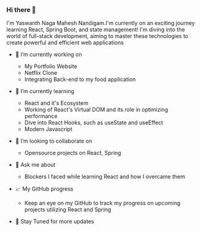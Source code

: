 ### Hi there 👋
I'm Yaswanth Naga Mahesh Nandigam.I'm currently on an exciting journey learning React, Spring Boot, and state management! I'm diving into the world of full-stack development, aiming to master these technologies to create powerful and efficient web applications


- 🔭 I’m currently working on
  - My Portfolio Website
  - Netflix Clone
  - Integrating Back-end to my food application
  
- 🌱 I’m currently learning
  - React and it's Ecosystem
  - Working of React's Virtual DOM and its role in optimizing performance
  - Dive into React Hooks, such as useState and useEffect
  - Modern Javascript
    
- 👯 I’m looking to collaborate on
   - Opensource projects on React, Spring
     
- 💬 Ask me about
   - Blockers I faced while learning React and how I overcame them
         
- 📈 My GitHub progress
  - Keep an eye on my GitHub to track my progress on upcoming projects utilizing React and Spring
- 🚀 Stay Tuned for more updates
